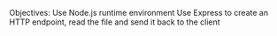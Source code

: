 Objectives: 
Use Node.js runtime environment 
Use Express to create an HTTP endpoint, read the file and send it back to the client 

